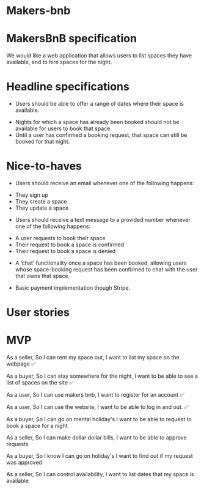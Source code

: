 # Makers-bnb

MakersBnB specification
=======================

We would like a web application that allows users to list spaces they have available, and to hire spaces for the night.

Headline specifications
=======================

<!-- - Any signed-up user can list a new space. -->
<!-- - Users can list multiple spaces. -->
<!-- - Users should be able to name their space, provide a short           description of the space, and a price per night. -->
- Users should be able to offer a range of dates where their space    is available.
<!-- - Any signed-up user can request to hire any space for one night,     and this should be approved by the user that owns that space. -->
- Nights for which a space has already been booked should not be      available for users to book that space.
- Until a user has confirmed a booking request, that space can        still be booked for that night.

Nice-to-haves
=============

* Users should receive an email whenever one of the following         happens:
- They sign up
- They create a space
- They update a space

* Users should receive a text message to a provided number whenever   one of the following happens:
- A user requests to book their space
- Their request to book a space is confirmed
- Their request to book a space is denied

* A ‘chat’ functionality once a space has been booked, allowing       users whose space-booking request has been confirmed to chat with   the user that owns that space

* Basic payment implementation though Stripe.

# User stories

MVP
===

As a seller,
So I can rent my space out,
I want to list my space on the webpage ✅

As a buyer,
So I can stay somewhere for the night,
I want to be able to see a list of spaces on the site ✅

As a user,
So I can use makers bnb,
I want to register for an account ✅

As a user,
So I can use the website,
I want to be able to log in and out. ✅

As a buyer,
So I can go on mental holiday's
I want to be able to request to book a space for a night

As a seller,
So I can make dollar dollar bills,
I want to be able to approve requests

As a buyer,
So I know I can go on holiday's
I want to find out if my request was approved

As a seller,
So I can control availability,
I want to list dates that my space is available



<!-- ✅ -->
